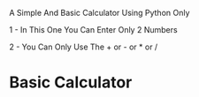 A Simple And Basic Calculator Using Python Only

1 - In This One You Can Enter Only 2 Numbers

2 - You Can Only Use The + or - or * or /

# Basic Calculator
